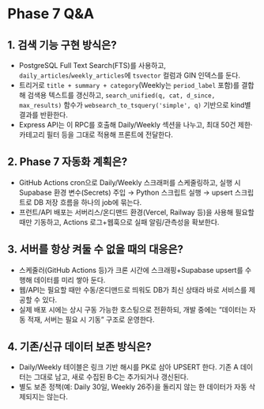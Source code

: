 # Phase 7 Q&A

## 1. 검색 기능 구현 방식은?
- PostgreSQL Full Text Search(FTS)를 사용하고, `daily_articles`/`weekly_articles`에 `tsvector` 컬럼과 GIN 인덱스를 둔다.
- 트리거로 `title + summary + category`(Weekly는 `period_label` 포함)를 결합해 검색용 텍스트를 갱신하고, `search_unified(q, cat, d_since, max_results)` 함수가 `websearch_to_tsquery('simple', q)` 기반으로 kind별 결과를 반환한다.
- Express API는 이 RPC를 호출해 Daily/Weekly 섹션을 나누고, 최대 50건 제한·카테고리 필터 등을 그대로 적용해 프론트에 전달한다.

## 2. Phase 7 자동화 계획은?
- GitHub Actions cron으로 Daily/Weekly 스크래퍼를 스케줄링하고, 실행 시 Supabase 환경 변수(Secrets) 주입 → Python 스크립트 실행 → upsert 스크립트로 DB 저장 흐름을 하나의 job에 묶는다.
- 프런트/API 배포는 서버리스/온디맨드 환경(Vercel, Railway 등)을 사용해 필요할 때만 기동하고, Actions 로그+웹훅으로 실패 알림/관측성을 확보한다.

## 3. 서버를 항상 켜둘 수 없을 때의 대응은?
- 스케줄러(GitHub Actions 등)가 크론 시간에 스크래핑+Supabase upsert를 수행해 데이터를 미리 쌓아 둔다.
- 웹/API는 필요할 때만 수동/온디맨드로 띄워도 DB가 최신 상태라 바로 서비스를 제공할 수 있다.
- 실제 배포 시에는 상시 구동 가능한 호스팅으로 전환하되, 개발 중에는 “데이터는 자동 적재, 서버는 필요 시 기동” 구조로 운영한다.

## 4. 기존/신규 데이터 보존 방식은?
- Daily/Weekly 테이블은 링크 기반 해시를 PK로 삼아 UPSERT 한다. 기존 A 데이터는 그대로 남고, 새로 수집된 B·C는 추가되거나 갱신된다.
- 별도 보존 정책(예: Daily 30일, Weekly 26주)을 돌리지 않는 한 데이터가 자동 삭제되지는 않는다.
